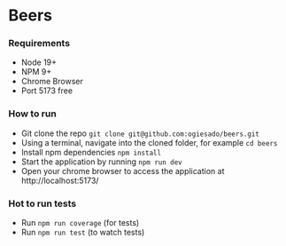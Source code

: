 # Beers

### Requirements

- Node 19+
- NPM 9+
- Chrome Browser
- Port 5173 free

### How to run

- Git clone the repo `git clone git@github.com:ogiesado/beers.git`
- Using a terminal, navigate into the cloned folder, for example `cd beers`
- Install npm dependencies `npm install`
- Start the application by running `npm run dev`
- Open your chrome browser to access the application at http://localhost:5173/

### Hot to run tests

- Run `npm run coverage` (for tests)
- Run `npm run test` (to watch tests)
